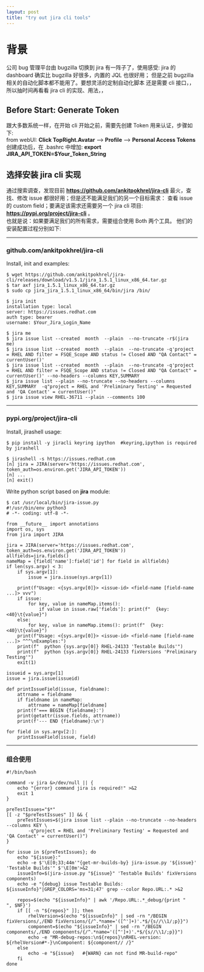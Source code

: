 ```yaml
---
layout: post
title: "try out jira cli tools"
---
```


# 背景
公司 bug 管理平台由 bugzilla 切换到 jira 有一阵子了，使用感受: jira 的 dashboard 确实比 bugzilla 好很多，内置的 JQL 也很好用；
但是之前 bugzilla 相关的自动化脚本都不能用了。要想灵活的定制自动化脚本 还是需要 cli 接口，，所以抽时间再看看 jira cli 的实现、用法，，


## Before Start: Generate Token
跟大多数系统一样，在开始 cli 开始之前，需要先创建 Token 用来认证，步骤如下:  
  from webUI: **Click TopRight.Avatar** --> **Profile** --> **Personal Access Tokens**  
创建成功后，在 .bashrc 中增加: **export JIRA_API_TOKEN=$Your_Token_String**  

## 选择安装 jira cli 实现
通过搜索调查，发现目前 **https://github.com/ankitpokhrel/jira-cli** 最火，查找、修改 issue 都很好用；但是还不能满足我们的另一个目标需求：
查看 issue 的 custom field；要满足该需求还需要另一个 jira cli 项目: **https://pypi.org/project/jira-cli** 。  
也就是说：如果要满足我们的所有需求，需要组合使用 Both 两个工具。 他们的安装配置过程分别如下: 

---
### github.com/ankitpokhrel/jira-cli
Install, init and examples:  
```
$ wget https://github.com/ankitpokhrel/jira-cli/releases/download/v1.5.1/jira_1.5.1_linux_x86_64.tar.gz
$ tar axf jira_1.5.1_linux_x86_64.tar.gz
$ sudo cp jira_jira_1.5.1_linux_x86_64/bin/jira /bin/

$ jira init
installation type: local
server: https://issues.redhat.com
auth type: bearer
username: $Your_Jira_Login_Name

$ jira me
$ jira issue list --created  month  --plain  --no-truncate -r$(jira me)
$ jira issue list --created  month  --plain  --no-truncate -q'project = RHEL AND filter = FSQE_Scope AND status != Closed AND "QA Contact" = currentUser()'
$ jira issue list --created  month  --plain  --no-truncate -q'project = RHEL AND filter = FSQE_Scope AND status != Closed AND "QA Contact" = currentUser()' --no-headers --columns KEY,SUMMARY
$ jira issue list --plain --no-truncate --no-headers --columns KEY,SUMMARY  -q"project = RHEL and 'Preliminary Testing' = Requested and 'QA Contact' = currentUser()"
$ jira issue view RHEL-36711 --plain --comments 100
```

---
### pypi.org/project/jira-cli
Install, jirashell usage:  
```
$ pip install -y jiracli keyring ipython  #keyring,ipython is required by jirashell

$ jirashell -s https://issues.redhat.com
[n] jira = JIRA(server='https://issues.redhat.com', token_auth=os.environ.get('JIRA_API_TOKEN'))
[n] ...
[n] exit()
```

Write python script based on **jira** module:  
```
$ cat /usr/local/bin/jira-issue.py 
#!/usr/bin/env python3
# -*- coding: utf-8 -*-

from __future__ import annotations
import os, sys
from jira import JIRA

jira = JIRA(server='https://issues.redhat.com', token_auth=os.environ.get('JIRA_API_TOKEN'))
allfields=jira.fields()
nameMap = {field['name']:field['id'] for field in allfields}
if len(sys.argv) < 3:
    if sys.argv[1]:
        issue = jira.issue(sys.argv[1])

    print(f"Usage: <{sys.argv[0]}> <issue-id> <field-name [field-name ...]> vvv")
    if issue:
        for key, value in nameMap.items():
            if value in issue.raw['fields']: print(f"  {key:<40}\t{value}")
    else:
        for key, value in nameMap.items(): print(f"  {key:<40}\t{value}")
    print(f"Usage: <{sys.argv[0]}> <issue-id> <field-name [field-name ...]> ^^^\nExamples:")
    print(f"  python {sys.argv[0]} RHEL-24133 'Testable Builds'")
    print(f"  python {sys.argv[0]} RHEL-24133 fixVersions 'Preliminary Testing'")
    exit(1)

issueid = sys.argv[1]
issue = jira.issue(issueid)

def printIssueField(issue, fieldname):
    attrname = fieldname
    if fieldname in nameMap:
        attrname = nameMap[fieldname]
    print(f'=== BEGIN {fieldname}:')
    print(getattr(issue.fields, attrname))
    print(f'--- END {fieldname}:\n')

for field in sys.argv[2:]:
    printIssueField(issue, field)
```


---
### 组合使用
```
#!/bin/bash

command -v jira &>/dev/null || {
	echo "{error} command jira is required!" >&2
	exit 1
}

preTestIssues="$*"
[[ -z "$preTestIssues" ]] && {
	preTestIssues=$(jira issue list --plain --no-truncate --no-headers --columns KEY \
		-q"project = RHEL and 'Preliminary Testing' = Requested and 'QA Contact' = currentUser()")
}

for issue in ${preTestIssues}; do
	echo "${issue}:"
	echo -e $'\E[0;33;44m'"{get-mr-builds-by} jira-issue.py '${issue}' 'Testable Builds'" $'\E[0m'>&2
	issueInfo=$(jira-issue.py "${issue}" 'Testable Builds' fixVersions components)
	echo -e "{debug} issue Testable Builds: ${issueInfo}"|GREP_COLORS='ms=31;47' grep --color Repo.URL:.* >&2

	repos=$(echo "${issueInfo}" | awk '/Repo.URL:.*_debug/{print "   ", $NF}')
	if [[ -n "${repos}" ]]; then
		rhelVersion=$(echo "${issueInfo}" | sed -rn "/BEGIN fixVersions/,/END fixVersions/{/^.*name='([^']+)'.*$/{s//\\1/;p}}")
		component=$(echo "${issueInfo}" | sed -rn "/BEGIN components/,/END components/{/^.*name='([^']+)'.*$/{s//\\1/;p}}")
		echo -e "MR-debug-repos:\n${repos}\nRHEL-version: ${rhelVersion#*-}\nComponent: ${component// /}"
	else
		echo -e "${issue}   #{WARN} can not find MR-build-repo"
	fi
done

```
